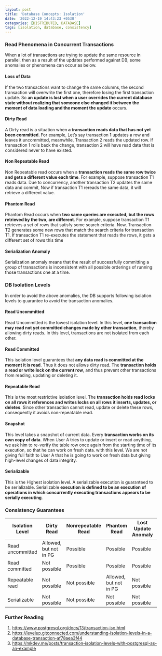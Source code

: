 ```yaml
---
layout: post
title: 'Database Concepts: Isolation'
date: '2022-12-19 14:43:23 +0530'
categories: [DISTRIBUTED, DATABASE]
tags: [isolation, database, consistency]
---
```

### Read Phenomena in Concurrent Transactions

When a lot of transactions are trying to update the same resource in parallel, then as a result of the updates performed against DB, some anomalies or phenomena can occur as below.

#### Loss of Data

If the two transactions want to change the same columns, the second transaction will overwrite the first one, therefore losing the first transaction update. So **an update is lost when a user overrides the current database state without realizing that someone else changed it between the moment of data loading and the moment the update** occurs.

#### Dirty Read

A Dirty read is a situation when **a transaction reads data that has not yet been committed**. For example, Let’s say transaction 1 updates a row and leaves it uncommitted, meanwhile, Transaction 2 reads the updated row. If transaction 1 rolls back the change, transaction 2 will have read data that is considered never to have existed. 

#### Non Repeatable Read

Non Repeatable read occurs when a **transaction reads the same row twice and gets a different value each time**. For example, suppose transaction T1 reads data. Due to concurrency, another transaction T2 updates the same data and commit, Now if transaction T1 rereads the same data, it will retrieve a different value. 

#### Phantom Read

Phantom Read occurs when **two same queries are executed, but the rows retrieved by the two, are different**. For example, suppose transaction T1 retrieves a set of rows that satisfy some search criteria. Now, Transaction T2 generates some new rows that match the search criteria for transaction T1. If transaction T1 re-executes the statement that reads the rows, it gets a different set of rows this time 

#### Serialization Anomaly

Serialization anomaly means that the result of successfully committing a group of transactions is inconsistent with all possible orderings of running those transactions one at a time.

### DB Isolation Levels

In order to avoid the above anomalies, the DB supports following isolation levels to guarantee to avoid the transaction anomalies.

#### Read Uncommitted

Read Uncommitted is the lowest isolation level. In this level, **one transaction may read not yet committed changes made by other transaction**, thereby allowing dirty reads. In this level, transactions are not isolated from each other. 

#### Read Committed

This isolation level guarantees that **any data read is committed at the moment it is read**. Thus it does not allows dirty read. The **transaction holds a read or write lock on the current row**, and thus prevent other transactions from reading, updating or deleting it. 

#### Repeatable Read

This is the most restrictive isolation level. The **transaction holds read locks on all rows it references and writes locks on all rows it inserts, updates, or deletes**. Since other transaction cannot read, update or delete these rows, consequently it avoids non-repeatable read. 

#### Snapshot

This level takes a snapshot of current data. Every **transaction works on its own copy of data**. When User A tries to update or insert or read anything, we ask him to re-verify the table row once again from the starting time of its execution, so that he can work on fresh data. with this level. We are not giving full faith to User A that he is going to work on fresh data but giving high-level changes of data integrity. 

#### Serializable

This is the Highest isolation level. A serializable execution is guaranteed to be serializable. Serializable **execution is defined to be an execution of operations in which concurrently executing transactions appears to be serially executing**.

### Consistency Guarantees 

| Isolation Level  | Dirty Read             | Nonrepeatable Read | Phantom Read           | Lost Update Anomaly | Serialization Anomaly |
| ---------------- | ---------------------- | ------------------ | ---------------------- | ------------------- | --------------------- |
| Read uncommitted | Allowed, but not in PG | Possible           | Possible               | Possible            | Possible              |
| Read committed   | Not possible           | Possible           | Possible               | Possible            | Possible              |
| Repeatable read  | Not possible           | Not possible       | Allowed, but not in PG | Not possible        | Possible              |
| Serializable     | Not possible           | Not possible       | Not possible           | Not possible        | Not possible          |

### Further Reading

1. https://www.postgresql.org/docs/13/transaction-iso.html
2. https://levelup.gitconnected.com/understanding-isolation-levels-in-a-database-transaction-af78aea3f44
3. https://mkdev.me/posts/transaction-isolation-levels-with-postgresql-as-an-example